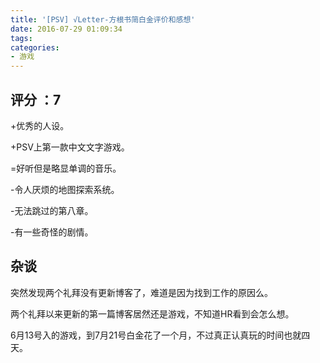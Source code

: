 ```yaml
---
title: '[PSV] √Letter-方根书简白金评价和感想'
date: 2016-07-29 01:09:34
tags:
categories:
- 游戏
---
```


## 评分 ：7

+优秀的人设。

+PSV上第一款中文文字游戏。

=好听但是略显单调的音乐。

-令人厌烦的地图探索系统。

-无法跳过的第八章。

-有一些奇怪的剧情。

## 杂谈

突然发现两个礼拜没有更新博客了，难道是因为找到工作的原因么。

两个礼拜以来更新的第一篇博客居然还是游戏，不知道HR看到会怎么想。

6月13号入的游戏，到7月21号白金花了一个月，不过真正认真玩的时间也就四天。